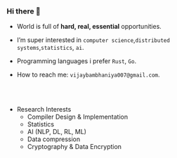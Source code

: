 ### Hi there 👋

- World is full of <b>hard, real, essential</b> opportunities.

- I’m super interested in `computer science`,`distributed systems`,`statistics`, `ai`.
- Programming languages i prefer `Rust`, `Go`.
- How to reach me: `vijaybambhaniya007@gmail.com`.

<br />
<br />

- Research Interests
  - Compiler Design & Implementation
  - Statistics
  - AI (NLP, DL, RL, ML)
  - Data compression
  - Cryptography & Data Encryption
